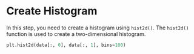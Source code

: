 # Create Histogram

In this step, you need to create a histogram using `hist2d()`. The `hist2d()` function is used to create a two-dimensional histogram.

```python
plt.hist2d(data[:, 0], data[:, 1], bins=100)
```
